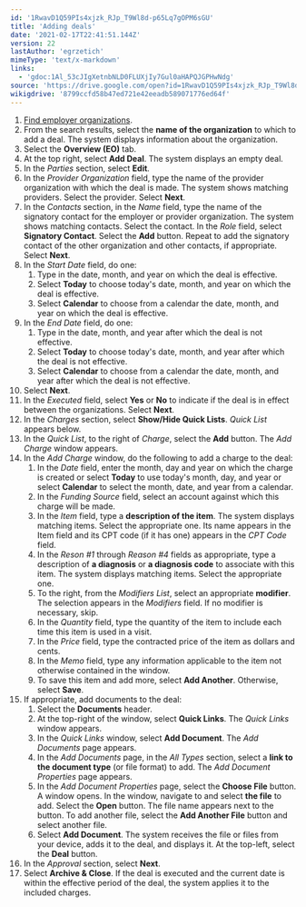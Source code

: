 ```yaml
---
id: '1RwavD1Q59PIs4xjzk_RJp_T9Wl8d-p65Lq7gOPM6sGU'
title: 'Adding deals'
date: '2021-02-17T22:41:51.144Z'
version: 22
lastAuthor: 'egrzetich'
mimeType: 'text/x-markdown'
links:
  - 'gdoc:1Al_53cJIgXetnbNLD0FLUXjIy7Gul0aHAPQJGPHwNdg'
source: 'https://drive.google.com/open?id=1RwavD1Q59PIs4xjzk_RJp_T9Wl8d-p65Lq7gOPM6sGU'
wikigdrive: '8799ccfd58b47ed721e42eeadb589071776ed64f'
---
```

1. [Find employer organizations](gdoc:1Al_53cJIgXetnbNLD0FLUXjIy7Gul0aHAPQJGPHwNdg).
2. From the search results, select the <strong>name of the organization</strong> to which to add a deal. The system displays information about the organization.
3. Select the <strong>Overview (EO)</strong> tab.
4. At the top right, select <strong>Add Deal</strong>. The system displays an empty deal.
5. In the <em>Parties</em> section, select <strong>Edit</strong>. 
6. In the <em>Provider Organization</em> field, type the name of the provider organization with which the deal is made. The system shows matching providers. Select the provider. Select <strong>Next</strong>.
7. In the <em>Contacts</em> section, in the <em>Name</em> field, type the name of the signatory contact for the employer or provider organization. The system shows matching contacts. Select the contact. In the <em>Role</em> field, select <strong>Signatory Contact</strong>. Select the <strong>Add</strong> button. Repeat to add the signatory contact of the other organization and other contacts, if appropriate. Select <strong>Next</strong>.
8. In the <em>Start Date</em> field, do one:
   1. Type in the date, month, and year on which the deal is effective.
   2. Select <strong>Today</strong> to choose today's date, month, and year on which the deal is effective.
   3. Select <strong>Calendar</strong> to choose from a calendar the date, month, and year on which the deal is effective.
1. In the <em>End Date</em> field, do one:
   1. Type in the date, month, and year after which the deal is not effective.
   2. Select <strong>Today</strong> to choose today's date, month, and year after which the deal is not effective.
   3. Select <strong>Calendar</strong> to choose from a calendar the date, month, and year after which the deal is not effective.
1. Select <strong>Next</strong>.
2. In the <em>Executed</em> field, select <strong>Yes</strong> or <strong>No</strong> to indicate if the deal is in effect between the organizations. Select <strong>Next</strong>.
3. In the <em>Charges</em> section, select <strong>Show/Hide Quick Lists</strong>. <em>Quick List</em> appears below.
4. In the <em>Quick List</em>, to the right of <em>Charge</em>, select the <strong>Add</strong> button. The <em>Add Charge</em> window appears.
5. In the <em>Add Charge</em> window, do the following to add a charge to the deal:
   1. In the <em>Date</em> field, enter the month, day and year on which the charge is created or select <strong>Today</strong> to use today's month, day, and year or select <strong>Calendar</strong> to select the month, date, and year from a calendar.
   2. In the <em>Funding Source</em> field, select an account against which this charge will be made.
   3. In the <em>Item</em> field, type a <strong>description of the item</strong>. The system displays matching items. Select the appropriate one. Its name appears in the Item field and its CPT code (if it has one) appears in the <em>CPT Code</em> field.
   4. In the <em>Reson #1</em> through <em>Reason #4</em> fields as appropriate, type a description of <strong>a diagnosis</strong> or <strong>a diagnosis code</strong> to associate with this item. The system displays matching items. Select the appropriate one.
   5. To the right, from the <em>Modifiers List</em>, select an appropriate <strong>modifier</strong>. The selection appears in the <em>Modifiers</em> field. If no modifier is necessary, skip.
   6. In the <em>Quantity</em> field, type the quantity of the item to include each time this item is used in a visit.
   7. In the <em>Price</em> field, type the contracted price of the item as dollars and cents.
   8. In the <em>Memo</em> field, type any information applicable to the item not otherwise contained in the window.
   9. To save this item and add more, select <strong>Add Another</strong>. Otherwise, select <strong>Save</strong>.
1. If appropriate, add documents to the deal:
   1. Select the <strong>Documents</strong> header.
   2. At the top-right of the window, select <strong>Quick Links</strong>. The <em>Quick Links</em> window appears.
   3. In the <em>Quick Links</em> window, select <strong>Add Document</strong>. The <em>Add Documents</em> page appears.
   4. In the <em>Add Documents</em> page, in the <em>All Types</em> section, select a <strong>link to the document type</strong> (or file format) to add. The <em>Add Document Properties</em> page appears.
   5. In the <em>Add Document Properties</em> page, select the <strong>Choose File</strong> button. A window opens. In the window, navigate to and select <strong>the file</strong> to add. Select the <strong>Open</strong> button. The file name appears next to the button. To add another file, select the <strong>Add Another File</strong> button and select another file.
   1. Select <strong>Add Document</strong>. The system receives the file or files from your device, adds it to the deal, and displays it. At the top-left, select the <strong>Deal</strong> button.
1. In the <em>Approval</em> section, select <strong>Next</strong>.
2. Select <strong>Archive & Close</strong>. If the deal is executed and the current date is within the effective period of the deal, the system applies it to the included charges.
